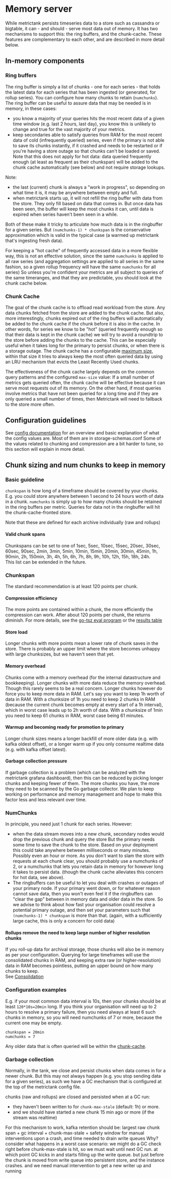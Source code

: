 # Memory server

While metrictank persists timeseries data to a store such as cassandra or bigtable, it can - and should - serve most data out of memory.
It has two mechanisms to support this: the ring buffers, and the chunk-cache.  These features are complementary to each other, and are described in more detail below.

## In-memory components

### Ring buffers

The ring buffer is simply a list of chunks - one for each series - that holds the latest data for each series that has been ingested (or generated, for rollup series).
You can configure how many chunks to retain (`numchunks`).
The ring buffer can be useful to assure data that may be needed is in memory, in these cases:
* you know a majority of your queries hits the most recent data of a given time window (e.g. last 2 hours, last day), you know this is unlikely to change and true for the vast majority of your metrics. 
* keep secondaries able to satisfy queries from RAM for the most recent data of cold (infrequently queried) series, even if the primary is not able to save its chunks instantly, if it crashed and needs to be restarted or if you're having a store outage so that chunks can't be loaded or saved.  Note that this does not apply for hot data: data queried frequently enough (at least as frequent as their chunkspan) will be added to the chunk cache automatically (see below) and not require storage lookups.

Note:
* the last (current) chunk is always a "work in progress", so depending on what time it is, it may be anywhere between empty and full.
* when metrictank starts up, it will not refill the ring buffer with data from the store.  They only fill based on data that comes in.  But once data has been seen, the buffer
  will keep the most chunks it can, until data is expired when series haven't been seen in a while.

Both of these make it tricky to articulate how much data is in the ringbuffer for a given series.  But `(numchunks-1) * chunkspan` is the conservative approximation which is valid in the typical case (a warmed up metrictank that's ingesting fresh data).

For keeping a "hot cache" of frequently accessed data in a more flexible way, this is not an effective solution, since the same `numchunks` is applied to all raw series
(and aggregation settings are applied to all series in the same fashion, so a given rollup frequency will have the same `numchunks` for all series)
So unless you're confident your metrics are all subject to queries of the same timeranges, and that they are predictable, you should look at the chunk cache below.

### Chunk Cache

The goal of the chunk cache is to offload read workload from the store.
Any data chunks fetched from the store are added to the chunk cache.
But also, more interestingly, chunks expired out of the ring buffers will automatically be added to the chunk cache if the chunk before it is also in the cache.
In other words, for series we know to be "hot" (queried frequently enough so that their data is kept in the chunk cache) we will try to avoid a roundtrip to the store before adding the chunks to the cache.  This can be especially useful when it takes long for the primary to persist chunks, or when there is a storage outage.
The chunk cache has a configurable [maximum size](https://github.com/grafana/metrictank/blob/master/docs/config.md#chunk-cache),
within that size it tries to always keep the most often queried data by using an LRU mechanism that evicts the Least Recently Used chunks.

The effectiveness of the chunk cache largely depends on the common query patterns and the configured `max-size` value:
If a small number of metrics gets queried often, the chunk cache will be effective because it can serve most requests out of its memory.
On the other hand, if most queries involve metrics that have not been queried for a long time and if they are only queried a small number of times,
then Metrictank will need to fallback to the store more often.

## Configuration guidelines

See [config documentation](./config.md) for an overview and basic explanation of what the config values are. Most of them are in storage-schemas.conf
Some of the values related to chunking and compression are a bit harder to tune, so this section will explain in more detail.


## Chunk sizing and num chunks to keep in memory

### Basic guideline

`chunkspan` is how long of a timeframe should be covered by your chunks. E.g. you could store anywhere between 1 second to 24 hours worth of data in a chunk.
`numchunks` is simply up to how many chunks should be retained in the ring buffers per metric. Queries for data not in the ringbuffer will hit the chunk-cache-fronted store.

Note that these are defined for each archive individually (raw and rollups)

#### Valid chunk spans

Chunkspans can be set to one of 1sec, 5sec, 10sec, 15sec, 20sec, 30sec, 60sec, 90sec, 2min, 3min, 5min, 10min, 15min, 20min, 30min, 45min, 1h, 90min, 2h, 150min, 3h, 4h, 5h, 6h, 7h, 8h, 9h, 10h, 12h, 15h, 18h, 24h.  
This list can be extended in the future.

### Chunkspan

The standard recommendation is at least 120 points per chunk.

#### Compression efficiency

The more points are contained within a chunk, the more efficiently the compression can work.
After about 120 points per chunk, the returns diminish.
For more details, see the [go-tsz eval program](https://github.com/dgryski/go-tsz/tree/master/eval) or the 
[results table](https://raw.githubusercontent.com/dgryski/go-tsz/master/eval/eval-results.png)

#### Store load

Longer chunks with more points mean a lower rate of chunk saves in the store.
There is probably an upper limit where the store becomes unhappy with large chunksizes, but we haven't seen that yet. 

#### Memory overhead

Chunks come with a memory overhead (for the internal datastructure and bookkeeping).  Longer chunks with more data reduce the memory overhead.  Though this rarely seems to be a real concern.
Longer chunks however do force you to keep more data in RAM. Let's say you want to keep 1h worth of data in RAM. With a chunksize of 1h you need to keep 2 chunks in RAM 
(because the current chunk becomes empty at every start of a 1h interval), which in worst case leads up to 2h worth of data.  With a chunksize of 1min you need to keep 61 chunks in RAM,
worst case being 61 minutes.

#### Warmup and becoming ready for promotion to primary

Longer chunk sizes means a longer backfill of more older data (e.g. with kafka oldest offset),
or a longer warm up if you only consume realtime data (e.g. with kafka offset latest).

#### Garbage collection pressure

If garbage collection is a problem (which can be analyzed with the metrictank grafana dashboard), then this can be reduced by picking longer chunks and keeping fewer of them.
The more chunks you have, the more they need to be scanned by the Go garbage collector.
We plan to keep working on performance and memory management and hope to make this factor less and less relevant over time.

### NumChunks

In principle, you need just 1 chunk for each series.
However:
* when the data stream moves into a new chunk, secondary nodes would drop the previous chunk and query the store But the primary needs some time to save the chunk to the store.
  Based on your deployment this could take anywhere between milliseconds or many minutes. Possibly even an hour or more.  As you don't want to slam the store with requests at each chunk clear, you should probably use a numchunks of 2, or a numchunks that lets you retain data in memory for however long it takes to persist data. (though the chunk cache alleviates this concern for hot data, see above).
* The ringbuffers can be useful to let you deal with crashes or outages of your primary node.  If your primary went down, or for whatever reason cannot save data, then you won't even feel it if the ringbuffers can "clear the gap" between in memory data and older data in the store. So we advise to think about how fast your organisation could resolve a potential primary outage, and then set your parameters such that `(numchunks-1) * chunkspan` is more than that. (again, with a sufficiently large cache, this is only a concern for cold data)

#### Rollups remove the need to keep large number of higher resolution chunks

If you roll-up data for archival storage, those chunks will also be in memory as per your configuration.
Querying for large timeframes will use the consolidated chunks in RAM, and keeping
extra raw (or higher-resolution) data in RAM becomes pointless, putting an upper bound on how many chunks to keep.  
See [Consolidation](https://github.com/grafana/metrictank/blob/master/docs/consolidation.md)


### Configuration examples

E.g. if your most common data interval is 10s, then your chunks should be at least `120*10s=20min` long.
If you think your organisation will need up to 2 hours to resolve a primary failure, then you need always at least 6 such chunks in memory,
so you will need numchunks of 7 or more, because the current one may be empty.

```
chunkspan = 20min
numchunks = 7
```

Any older data that is often queried will be within the [chunk-cache](#chunk-cache).


### Garbage collection

Normally, in the tank, we close and persist chunks when data comes in for a newer chunk. But this may not always happen (e.g. you stop sending data for a given series), as such we have a GC mechanism that is configured at the top of the metrictank config file.

chunks (raw and rollups) are closed and persisted when at a GC run:
- they haven't been written to for `chunk-max-stale` (default: 1h) or more. 
- and we should have started a new chunk 15 min ago or more (if the stream was realtime)

For this mechanism to work, kafka retention should be:
largest raw chunk span + gc interval + chunk-max-stale + safety window for manual interventions upon a crash, and time needed to drain write queues
Why? consider what happens in a worst case scenario: we might do a GC check right before chunk-max-stale is hit, so we must wait until next GC run. at which point GC kicks in and starts filling up the write queue.
but just before the chunk is moved from write queue into persistent store, and the instance crashes. and we need manual intervention to get a new writer up and running

